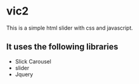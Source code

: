 # vic2
This is a simple html slider with css and javascript.

## It uses the following libraries
- Slick Carousel
- slider 
- Jquery
